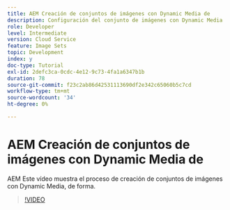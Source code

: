 ```yaml
---
title: AEM Creación de conjuntos de imágenes con Dynamic Media de
description: Configuración del conjunto de imágenes con Dynamic Media
role: Developer
level: Intermediate
version: Cloud Service
feature: Image Sets
topic: Development
index: y
doc-type: Tutorial
exl-id: 2defc3ca-0cdc-4e12-9c73-4fa1a6347b1b
duration: 78
source-git-commit: f23c2ab86d42531113690df2e342c65060b5c7cd
workflow-type: tm+mt
source-wordcount: '34'
ht-degree: 0%

---
```


# AEM Creación de conjuntos de imágenes con Dynamic Media de

AEM Este vídeo muestra el proceso de creación de conjuntos de imágenes con Dynamic Media, de forma.

>[!VIDEO](https://video.tv.adobe.com/v/335581?quality=12&learn=on)
